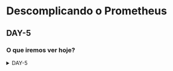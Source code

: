 # Descomplicando o Prometheus

## DAY-5

### O que iremos ver hoje?

<details>
<summary>DAY-5</summary>

</details>